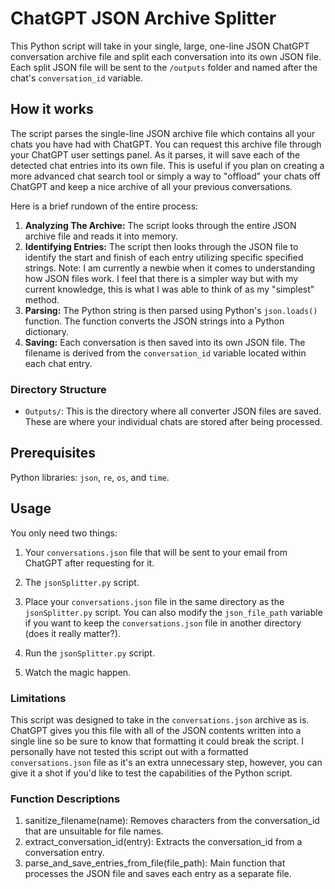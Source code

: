 # ChatGPT JSON Archive Splitter

This Python script will take in your single, large, one-line JSON ChatGPT conversation archive file and split each conversation into its own JSON file. Each split JSON file will be sent to the `/outputs` folder and named after the chat's `conversation_id` variable.

## How it works

The script parses the single-line JSON archive file which contains all your chats you have had with ChatGPT. You can request this archive file through your ChatGPT user settings panel. As it parses, it will save each of the detected chat entries into its own file. This is useful if you plan on creating a more advanced chat search tool or simply a way to "offload" your chats off ChatGPT and keep a nice archive of all your previous conversations.

Here is a brief rundown of the entire process:

1. **Analyzing The Archive:** The script looks through the entire JSON archive file and reads it into memory.
2. **Identifying Entries:** The script then looks through the JSON file to identify the start and finish of each entry utilizing specific specified strings. Note: I am currently a newbie when it comes to understanding how JSON files work. I feel that there is a simpler way but with my current knowledge, this is what I was able to think of as my "simplest" method.
3. **Parsing:** The Python string is then parsed using Python's `json.loads()` function. The function converts the JSON strings into a Python dictionary.
4. **Saving:** Each conversation is then saved into its own JSON file. The filename is derived from the `conversation_id` variable located within each chat entry.

### Directory Structure

- `Outputs/`: This is the directory where all converter JSON files are saved. These are where your individual chats are stored after being processed.

## Prerequisites

Python libraries: `json`, `re`, `os`, and `time`.

## Usage

You only need two things:

1. Your `conversations.json` file that will be sent to your email from ChatGPT after requesting for it.
2. The `jsonSplitter.py` script.

1. Place your `conversations.json` file in the same directory as the `jsonSplitter.py` script. You can also modify the `json_file_path` variable if you want to keep the `conversations.json` file in another directory (does it really matter?).
2. Run the `jsonSplitter.py` script.
3. Watch the magic happen.

### Limitations

This script was designed to take in the `conversations.json` archive as is. ChatGPT gives you this file with all of the JSON contents written into a single line so be sure to know that formatting it could break the script. I personally have not tested this script out with a formatted `conversations.json` file as it's an extra unnecessary step, however, you can give it a shot if you'd like to test the capabilities of the Python script.

### Function Descriptions

1. sanitize_filename(name): Removes characters from the conversation_id that are unsuitable for file names.
2. extract_conversation_id(entry): Extracts the conversation_id from a conversation entry.
3. parse_and_save_entries_from_file(file_path): Main function that processes the JSON file and saves each entry as a separate file.
